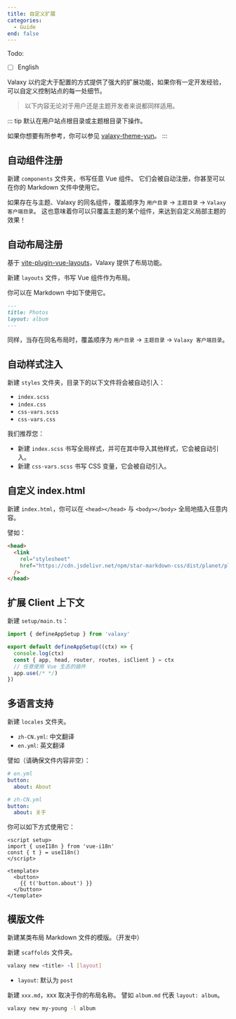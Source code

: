 ```yaml
---
title: 自定义扩展
categories:
  - Guide
end: false
---
```


Todo:

- [ ] English

Valaxy 以约定大于配置的方式提供了强大的扩展功能，如果你有一定开发经验，可以自定义控制站点的每一处细节。

> 以下内容无论对于用户还是主题开发者来说都同样适用。

::: tip
默认在用户站点根目录或主题根目录下操作。

如果你想要有所参考，你可以参见 [valaxy-theme-yun](https://github.com/YunYouJun/valaxy/tree/main/packages/valaxy-theme-yun)。
:::

## 自动组件注册

新建 `components` 文件夹，书写任意 Vue 组件。
它们会被自动注册，你甚至可以在你的 Markdown 文件中使用它。

如果存在与主题、Valaxy 的同名组件，覆盖顺序为 `用户目录` -> `主题目录` -> `Valaxy 客户端目录`。
这也意味着你可以只覆盖主题的某个组件，来达到自定义局部主题的效果！

## 自动布局注册

基于 [vite-plugin-vue-layouts](https://github.com/JohnCampionJr/vite-plugin-vue-layouts)，Valaxy 提供了布局功能。

新建 `layouts` 文件，书写 Vue 组件作为布局。

你可以在 Markdown 中如下使用它。

```md
---
title: Photos
layout: album
---
```

同样，当存在同名布局时，覆盖顺序为 `用户目录` -> `主题目录` -> `Valaxy 客户端目录`。

## 自动样式注入

新建 `styles` 文件夹，目录下的以下文件将会被自动引入：

- `index.scss`
- `index.css`
- `css-vars.scss`
- `css-vars.css`

我们推荐您：

- 新建 `index.scss` 书写全局样式，并可在其中导入其他样式，它会被自动引入。
- 新建 `css-vars.scss` 书写 CSS 变量，它会被自动引入。

## 自定义 index.html

新建 `index.html`，你可以在 `<head></head>` 与 `<body></body>` 全局地插入任意内容。

譬如：

```html
<head>
  <link
    rel="stylesheet"
    href="https://cdn.jsdelivr.net/npm/star-markdown-css/dist/planet/planet-markdown.min.css"
  />
</head>
```

## 扩展 Client 上下文

新建 `setup/main.ts`：

```ts
import { defineAppSetup } from 'valaxy'

export default defineAppSetup((ctx) => {
  console.log(ctx)
  const { app, head, router, routes, isClient } = ctx
  // 任意使用 Vue 生态的插件
  app.use(/* */)
})
```

## 多语言支持

新建 `locales` 文件夹。

- `zh-CN.yml`: 中文翻译
- `en.yml`: 英文翻译

譬如（请确保文件内容非空）：

```yaml
# en.yml
button:
  about: About
```

```yaml
# zh-CN.yml
button:
  about: 关于
```

你可以如下方式使用它：

```vue
<script setup>
import { useI18n } from 'vue-i18n'
const { t } = useI18n()
</script>

<template>
  <button>
    {{ t('button.about') }}
  </button>
</template>
```

## 模版文件

新建某类布局 Markdown 文件的模版。（开发中）

新建 `scaffolds` 文件夹。

```bash
valaxy new <title> -l [layout]
```

- `layout`: 默认为 `post`

新建 `xxx.md`，xxx 取决于你的布局名称。
譬如 `album.md` 代表 `layout: album`。

```bash
valaxy new my-young -l album
```
